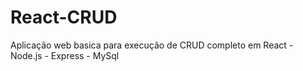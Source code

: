 # React-CRUD
Aplicação web basica para execução de CRUD completo em React - Node.js - Express - MySql
